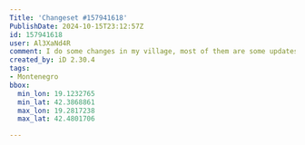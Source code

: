 ```yaml
---
Title: 'Changeset #157941618'
PublishDate: 2024-10-15T23:12:57Z
id: 157941618
user: Al3XaNd4R
comment: I do some changes in my village, most of them are some updates. But have some changes in name of river, as its itself change a name on middle of its stream.
created_by: iD 2.30.4
tags:
- Montenegro
bbox:
  min_lon: 19.1232765
  min_lat: 42.3868861
  max_lon: 19.2817238
  max_lat: 42.4801706

---
```

